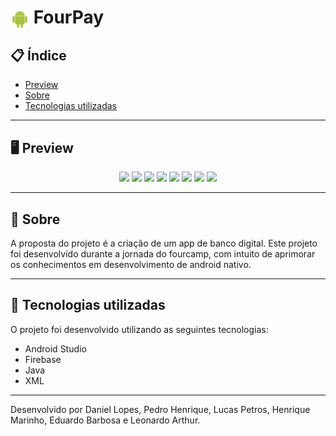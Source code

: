 # <img align="center" alt="Daniel-HTML" height="30" width="30" src="https://raw.githubusercontent.com/devicons/devicon/master/icons/android/android-original.svg"> FourPay


<div align="center">
</div>

## 📋 Índice

- [Preview](#-Preview)
- [Sobre](#-Sobre)
- [Tecnologias utilizadas](#-Tecnologias-utilizadas)

---

## 🖥 Preview

<div align="center">
<img src="https://user-images.githubusercontent.com/69876467/155195485-8ad1886e-3628-49d4-bc45-b9a96a01a5eb.png" width="150">
<img src="https://user-images.githubusercontent.com/69876467/155195460-be7fbd67-8583-4b21-a7a2-b21801a76328.png" width="150">
<img src="https://user-images.githubusercontent.com/69876467/155195476-c551b7a2-6c67-4067-8fe8-1b556daf7bb6.png" width="150">
<img src="https://user-images.githubusercontent.com/69876467/155195455-160dfea0-9ddd-44ab-8686-5d29f776a55f.png" width="150">
<img src="https://user-images.githubusercontent.com/69876467/155195448-38b35b56-cc4c-46ee-83f8-bb680364f245.png" width="150">
<img src="https://user-images.githubusercontent.com/69876467/155195467-c3731829-72bf-4377-be6a-8a9aa1688aab.png" width="150">
<img src="https://user-images.githubusercontent.com/69876467/155195470-b902a97e-148f-4776-8a76-56c6f4391799.png" width="150">
<img src="https://user-images.githubusercontent.com/69876467/155195474-c0a64328-80c4-43a7-838e-708df0135314.png" width="150">

 
</div>

---

## 📖 Sobre

A proposta do projeto é a criação de um app de banco digital.
Este projeto foi desenvolvido durante a jornada do fourcamp, com intuito de aprimorar os conhecimentos em desenvolvimento de android nativo.

---

## 🚀 Tecnologias utilizadas

O projeto foi desenvolvido utilizando as seguintes tecnologias:

- Android Studio
- Firebase
- Java
- XML

---

Desenvolvido por Daniel Lopes, Pedro Henrique, Lucas Petros, Henrique Marinho, Eduardo Barbosa e Leonardo Arthur.
